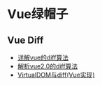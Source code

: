 # Vue绿帽子

## Vue Diff
- [详解vue的diff算法](https://juejin.im/post/5affd01551882542c83301da)
- [解析vue2.0的diff算法](https://github.com/aooy/blog/issues/2)
- [VirtualDOM与diff(Vue实现)](https://github.com/answershuto/learnVue/blob/master/docs/VirtualDOM%E4%B8%8Ediff(Vue%E5%AE%9E%E7%8E%B0).MarkDown)